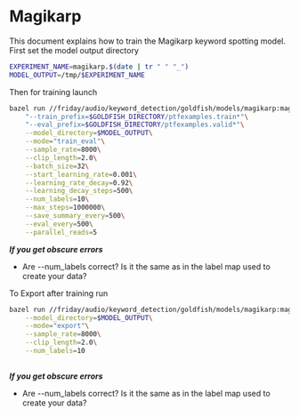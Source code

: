 
# Magikarp

This document explains how to train the Magikarp keyword spotting model. First set the
model output directory

```bash
EXPERIMENT_NAME=magikarp.$(date | tr " " "_")
MODEL_OUTPUT=/tmp/$EXPERIMENT_NAME
```

Then for training launch

```bash
bazel run //friday/audio/keyword_detection/goldfish/models/magikarp:magikarp --\
    "--train_prefix=$GOLDFISH_DIRECTORY/ptfexamples.train*"\
    "--eval_prefix=$GOLDFISH_DIRECTORY/ptfexamples.valid*"\
    --model_directory=$MODEL_OUTPUT\
    --mode="train_eval"\
    --sample_rate=8000\
    --clip_length=2.0\
    --batch_size=32\
    --start_learning_rate=0.001\
    --learning_rate_decay=0.92\
    --learning_decay_steps=500\
    --num_labels=10\
    --max_steps=1000000\
    --save_summary_every=500\
    --eval_every=500\
    --parallel_reads=5
```

***If you get obscure errors***
- Are --num_labels correct? Is it the same as in the label map used to create your data?


To Export after training run
```bash
bazel run //friday/audio/keyword_detection/goldfish/models/magikarp:magikarp --\
    --model_directory=$MODEL_OUTPUT\
    --mode="export"\
    --sample_rate=8000\
    --clip_length=2.0\
    --num_labels=10
    
```

***If you get obscure errors***
- Are --num_labels correct? Is it the same as in the label map used to create your data?
